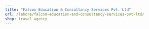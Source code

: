 ```yaml
---
title: "Falcon Education & Consultancy Services Pvt. Ltd"
url: /lahore/falcon-education-and-consultancy-services-pvt-ltd/
shop: travel agency
---
```


